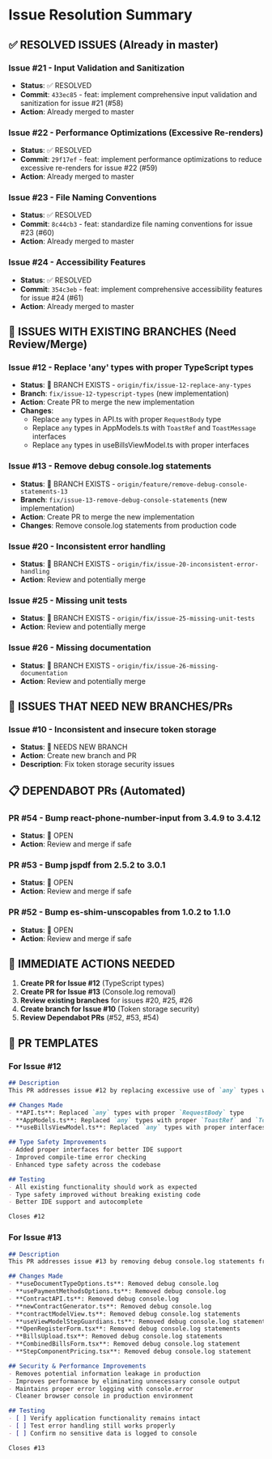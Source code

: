 # Issue Resolution Summary

## ✅ RESOLVED ISSUES (Already in master)

### Issue #21 - Input Validation and Sanitization
- **Status**: ✅ RESOLVED
- **Commit**: `433ec85` - feat: implement comprehensive input validation and sanitization for issue #21 (#58)
- **Action**: Already merged to master

### Issue #22 - Performance Optimizations (Excessive Re-renders)
- **Status**: ✅ RESOLVED  
- **Commit**: `29f17ef` - feat: implement performance optimizations to reduce excessive re-renders for issue #22 (#59)
- **Action**: Already merged to master

### Issue #23 - File Naming Conventions
- **Status**: ✅ RESOLVED
- **Commit**: `8c44cb3` - feat: standardize file naming conventions for issue #23 (#60)
- **Action**: Already merged to master

### Issue #24 - Accessibility Features
- **Status**: ✅ RESOLVED
- **Commit**: `354c3eb` - feat: implement comprehensive accessibility features for issue #24 (#61)
- **Action**: Already merged to master

## 🔄 ISSUES WITH EXISTING BRANCHES (Need Review/Merge)

### Issue #12 - Replace 'any' types with proper TypeScript types
- **Status**: 🔄 BRANCH EXISTS - `origin/fix/issue-12-replace-any-types`
- **Branch**: `fix/issue-12-typescript-types` (new implementation)
- **Action**: Create PR to merge the new implementation
- **Changes**: 
  - Replace `any` types in API.ts with proper `RequestBody` type
  - Replace `any` types in AppModels.ts with `ToastRef` and `ToastMessage` interfaces
  - Replace `any` types in useBillsViewModel.ts with proper interfaces

### Issue #13 - Remove debug console.log statements
- **Status**: 🔄 BRANCH EXISTS - `origin/feature/remove-debug-console-statements-13`
- **Branch**: `fix/issue-13-remove-debug-console-statements` (new implementation)
- **Action**: Create PR to merge the new implementation
- **Changes**: Remove console.log statements from production code

### Issue #20 - Inconsistent error handling
- **Status**: 🔄 BRANCH EXISTS - `origin/fix/issue-20-inconsistent-error-handling`
- **Action**: Review and potentially merge

### Issue #25 - Missing unit tests
- **Status**: 🔄 BRANCH EXISTS - `origin/fix/issue-25-missing-unit-tests`
- **Action**: Review and potentially merge

### Issue #26 - Missing documentation
- **Status**: 🔄 BRANCH EXISTS - `origin/fix/issue-26-missing-documentation`
- **Action**: Review and potentially merge

## 🔧 ISSUES THAT NEED NEW BRANCHES/PRs

### Issue #10 - Inconsistent and insecure token storage
- **Status**: 🔧 NEEDS NEW BRANCH
- **Action**: Create new branch and PR
- **Description**: Fix token storage security issues

## 📋 DEPENDABOT PRs (Automated)

### PR #54 - Bump react-phone-number-input from 3.4.9 to 3.4.12
- **Status**: 🔄 OPEN
- **Action**: Review and merge if safe

### PR #53 - Bump jspdf from 2.5.2 to 3.0.1
- **Status**: 🔄 OPEN
- **Action**: Review and merge if safe

### PR #52 - Bump es-shim-unscopables from 1.0.2 to 1.1.0
- **Status**: 🔄 OPEN
- **Action**: Review and merge if safe

## 🎯 IMMEDIATE ACTIONS NEEDED

1. **Create PR for Issue #12** (TypeScript types)
2. **Create PR for Issue #13** (Console.log removal)
3. **Review existing branches** for issues #20, #25, #26
4. **Create branch for Issue #10** (Token storage security)
5. **Review Dependabot PRs** (#52, #53, #54)

## 📝 PR TEMPLATES

### For Issue #12
```markdown
## Description
This PR addresses issue #12 by replacing excessive use of `any` types with proper TypeScript types throughout the codebase.

## Changes Made
- **API.ts**: Replaced `any` types with proper `RequestBody` type
- **AppModels.ts**: Replaced `any` types with proper `ToastRef` and `ToastMessage` interfaces
- **useBillsViewModel.ts**: Replaced `any` types with proper interfaces for `BillType`, `ClosedMoneyData`, and `Child`

## Type Safety Improvements
- Added proper interfaces for better IDE support
- Improved compile-time error checking
- Enhanced type safety across the codebase

## Testing
- All existing functionality should work as expected
- Type safety improved without breaking existing code
- Better IDE support and autocomplete

Closes #12
```

### For Issue #13
```markdown
## Description
This PR addresses issue #13 by removing debug console.log statements from production code while preserving console.error statements for proper error handling.

## Changes Made
- **useDocumentTypeOptions.ts**: Removed debug console.log
- **usePaymentMethodsOptions.ts**: Removed debug console.log
- **ContractAPI.ts**: Removed debug console.log
- **newContractGenerator.ts**: Removed debug console.log
- **contractModelView.ts**: Removed debug console.log statements
- **useViewModelStepGuardians.ts**: Removed debug console.log statements
- **OpenRegisterForm.tsx**: Removed debug console.log statements
- **BillsUpload.tsx**: Removed debug console.log statements
- **CombinedBillsForm.tsx**: Removed debug console.log statement
- **StepComponentPricing.tsx**: Removed debug console.log statement

## Security & Performance Improvements
- Removes potential information leakage in production
- Improves performance by eliminating unnecessary console output
- Maintains proper error logging with console.error
- Cleaner browser console in production environment

## Testing
- [ ] Verify application functionality remains intact
- [ ] Test error handling still works properly
- [ ] Confirm no sensitive data is logged to console

Closes #13
```